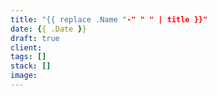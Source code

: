 ```yaml
---
title: "{{ replace .Name "-" " " | title }}"
date: {{ .Date }}
draft: true
client: 
tags: []
stack: []
image: 
---
```


